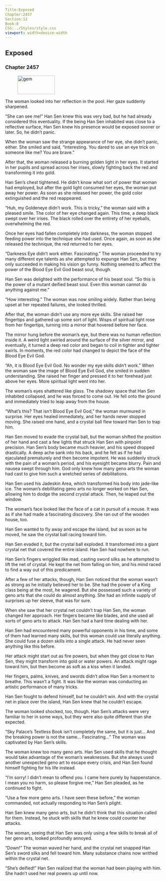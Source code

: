 ```yaml
---
Title:Exposed 
Chapter:2457 
Section:12 
Book:8 
CSS:../Styles/style.css 
viewport: width=device-width
---
```

  
## Exposed
### Chapter 2457
  
<figure>
	<img src="../Images/gem.gif" alt="gem" id="gem" width="120" height="60" />
</figure>
  

  
The woman looked into her reflection in the pool. Her gaze suddenly sharpened.

“She can see me!” Han Sen knew this was very bad, but he had already considered this eventuality. If the being Han Sen inhabited was close to a reflective surface, Han Sen knew his presence would be exposed sooner or later. So, he didn’t panic.

When the woman saw the strange appearance of her eye, she didn’t panic, either. She smiled and said, “Interesting. You dared to use an eye trick on someone like me? You are brave.”

After that, the woman released a burning golden light in her eyes. It started in her pupils and spread across her irises, slowly fighting back the red and transforming it into gold.

Han Sen’s chest tightened. He didn’t know what sort of power that woman had employed, but after the gold light consumed her eyes, the woman put away her power. As soon as she released her power, the gold color extinguished and the red reappeared.

“Huh, my Goldeneye didn’t work. This is tricky,” the woman said with a pleased smile. The color of her eye changed again. This time, a deep black swept over her irises. The black rolled over the entirety of her eyeballs, overwhelming the red.

Once her eyes had fallen completely into darkness, the woman stopped feeding power into the technique she had used. Once again, as soon as she released the technique, the red returned to her eyes.

“Darkness Eye didn’t work either. Fascinating.” The woman proceeded to try many different eye talents as she attempted to expunge Han Sen, but they only succeeded in making his vision go funny. Nothing seemed to affect the power of the Blood Eye Evil God beast soul, though.

Han Sen was delighted with the performance of his beast soul. “So this is the power of a mutant deified beast soul. Even this woman cannot do anything against me.”

“How interesting.” The woman was now smiling widely. Rather than being upset at her repeated failures, she looked thrilled.

After that, the woman didn’t use any more eye skills. She raised her fingertips and gathered up some sort of light. Wisps of spiritual light rose from her fingertips, turning into a mirror that hovered before her face.

The mirror hung before the woman’s eye, but there was no human reflection inside it. A weird light swirled around the surface of the silver mirror, and eventually, it turned a deep red color and began to coil in tighter and tighter swirls. In moments, the red color had changed to depict the face of the Blood Eye Evil God.

“Ah, it is Blood Eye Evil God. No wonder my eye skills didn’t work.” When the woman saw the image of Blood Eye Evil God, she smiled in sudden understanding. She raised her finger and pressed it to her forehead just above her eyes. More spiritual light went into her.

The woman’s eyes shattered like glass. The shadowy space that Han Sen inhabited collapsed, and he was forced to come out. He fell onto the ground and immediately tried to leap away from the house.

“What’s this? That isn’t Blood Eye Evil God,” the woman murmured in surprise. Her eyes healed immediately, and her hands never stopped moving. She raised one hand, and a crystal ball flew toward Han Sen to trap him.

Han Sen moved to evade the crystal ball, but the woman shifted the position of her hand and cast a few lights that struck Han Sen with pinpoint precision. Han Sen’s body became much heavier, and his speed dropped drastically. A deep ache sank into his back, and he felt as if he had ejaculated prematurely and then become impotent. He was suddenly struck with the pain of a woman’s period, and his eyesight became blurry. Pain and nausea swept through him. God only knew how many geno arts the woman had cast to give him such a wretched series of debilitations.

Han Sen used his Jadeskin Area, which transformed his body into jade-like ice. The woman’s debilitating geno arts no longer worked on Han Sen, allowing him to dodge the second crystal attack. Then, he leaped out the window.

The woman’s face looked like the face of a cat in pursuit of a mouse. It was as if she had made a fascinating discovery. She ran out of the wooden house, too.

Han Sen wanted to fly away and escape the island, but as soon as he moved, he saw the crystal ball racing toward him.

Han Sen evaded it, but the crystal ball exploded. It transformed into a giant crystal net that covered the entire island. Han Sen had nowhere to run.

Han Sen’s fingers wriggled like mad, casting sword silks as he attempted to lift the net of crystal. He kept the net from falling on him, and his mind raced to find a way out of this predicament.

After a few of her attacks, though, Han Sen noticed that the woman wasn’t as strong as he initially believed her to be. She had the power of a King class being at the most, he wagered. But she possessed such a variety of geno arts that she could do almost anything. She had an infinite supply of surprises up her sleeve, that was for sure.

When she saw that her crystal net couldn’t trap Han Sen, the woman changed her approach. Her fingers became like blades, and she used all sorts of geno arts to attack. Han Sen had a hard time dealing with her.

Han Sen had encountered many powerful opponents in his time, and some of them had learned many skills, but this woman could use literally anything. She could fuse a dozen skills into a single attack. He had never seen anything like this before.

Her attack might start out as fire powers, but when they got close to Han Sen, they might transform into gold or water powers. An attack might rage toward him, but then become as soft as a kiss when it landed.

Her fingers, palms, knives, and swords didn’t allow Han Sen a moment to breathe. This wasn’t a fight. It was like the woman was conducting an artistic performance of many tricks.

Han Sen fought to defend himself, but he couldn’t win. And with the crystal net in place over the island, Han Sen knew that he couldn’t escape.

The woman looked shocked, too, though. Han Sen’s attacks were very familiar to her in some ways, but they were also quite different than she expected.

“Sky Palace’s Textless Book isn’t completely the same, but it is just… And the breaking power is not the same… Fascinating…” The woman was captivated by Han Sen’s skills.

The woman knew too many geno arts. Han Sen used skills that he thought would take advantage of the woman’s weaknesses. But she always used another unexpected geno art to escape every crisis, and Han Sen found himself fighting for his life instead.

“I’m sorry! I didn’t mean to offend you. I came here purely by happenstance. I mean you no harm, so please forgive me,” Han Sen pleaded, as he continued to fight.

“Use a few more geno arts. I have seen these before,” the woman commanded, not actually responding to Han Sen’s plight.

Han Sen knew many geno arts, but he didn’t think that this situation called for them. Instead, he stuck with skills that he knew could counter her attacks.

The woman, seeing that Han Sen was only using a few skills to break all of her geno arts, looked profoundly annoyed.

“Down!” The woman waved her hand, and the crystal net snapped Han Sen’s sword silks and fell toward him. Many substance chains now writhed within the crystal net.

“She’s deified!” Han Sen realized that the woman had been playing with him. She hadn’t used her real powers up until now.